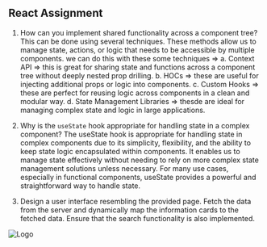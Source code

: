 ## React Assignment

1. How can you implement shared functionality across a component tree?
This can be done using several techniques. These methods allow us to manage state, actions, or logic that needs to be accessible by multiple components.
we can do this with these some techniques =>
a. Context API => this is great for sharing state and functions across a component tree without deeply nested prop drilling.
b. HOCs => these are useful for injecting additional props or logic into components.
c. Custom Hooks => these are perfect for reusing logic across components in a clean and modular way.
d. State Management Libraries => thesde are ideal for managing complex state and logic in large applications.

2. Why is the `useState` hook appropriate for handling state in a complex component?
The useState hook is appropriate for handling state in complex components due to its simplicity, flexibility, and the ability to keep state logic encapsulated within components. It enables us to manage state effectively without needing to rely on more complex state management solutions unless necessary. For many use cases, especially in functional components, useState provides a powerful and straightforward way to handle state.


3. Design a user interface resembling the provided page. Fetch the data from the server and dynamically map the information cards to the fetched data. Ensure that the search functionality is also implemented.

![Logo](UI-Screen-1.png)
